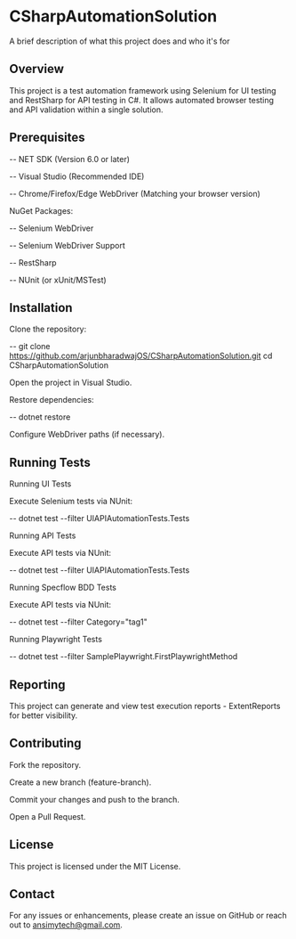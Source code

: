 
# CSharpAutomationSolution

A brief description of what this project does and who it's for

## Overview

This project is a test automation framework using Selenium for UI testing and RestSharp for API testing in C#. It allows automated browser testing and API validation within a single solution.


## Prerequisites

-- NET SDK (Version 6.0 or later)

-- Visual Studio (Recommended IDE)

-- Chrome/Firefox/Edge WebDriver (Matching your browser version)

NuGet Packages:

-- Selenium WebDriver

-- Selenium WebDriver Support

-- RestSharp

-- NUnit (or xUnit/MSTest)

## Installation

Clone the repository:

-- git clone https://github.com/arjunbharadwajOS/CSharpAutomationSolution.git
   cd CSharpAutomationSolution

Open the project in Visual Studio.

Restore dependencies:

-- dotnet restore

Configure WebDriver paths (if necessary).

## Running Tests

Running UI Tests

Execute Selenium tests via NUnit:

-- dotnet test --filter UIAPIAutomationTests.Tests

Running API Tests

Execute API tests via NUnit:

-- dotnet test --filter UIAPIAutomationTests.Tests

Running Specflow BDD Tests

Execute API tests via NUnit:

-- dotnet test --filter Category="tag1"

Running Playwright Tests

-- dotnet test --filter SamplePlaywright.FirstPlaywrightMethod

## Reporting

This project can generate and view test execution reports - ExtentReports for better visibility.
## Contributing

Fork the repository.

Create a new branch (feature-branch).

Commit your changes and push to the branch.

Open a Pull Request.

## License

This project is licensed under the MIT License.

## Contact

For any issues or enhancements, please create an issue on GitHub or reach out to ansimytech@gmail.com.